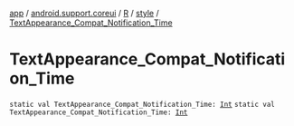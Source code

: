 [app](../../../index.md) / [android.support.coreui](../../index.md) / [R](../index.md) / [style](index.md) / [TextAppearance_Compat_Notification_Time](.)

# TextAppearance_Compat_Notification_Time

`static val TextAppearance_Compat_Notification_Time: `[`Int`](https://kotlinlang.org/api/latest/jvm/stdlib/kotlin/-int/index.html)
`static val TextAppearance_Compat_Notification_Time: `[`Int`](https://kotlinlang.org/api/latest/jvm/stdlib/kotlin/-int/index.html)